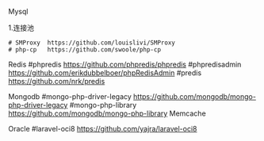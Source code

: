 Mysql
 
  1.连接池
  
    # SMProxy  https://github.com/louislivi/SMProxy 
    # php-cp   https://github.com/swoole/php-cp
  
Redis
    #phpredis      https://github.com/phpredis/phpredis
    #phpredisadmin https://github.com/erikdubbelboer/phpRedisAdmin
    #predis        https://github.com/nrk/predis
    
Mongodb
    #mongo-php-driver-legacy  https://github.com/mongodb/mongo-php-driver-legacy
    #mongo-php-library https://github.com/mongodb/mongo-php-library
Memcache
    
Oracle
    #laravel-oci8 https://github.com/yajra/laravel-oci8
 
